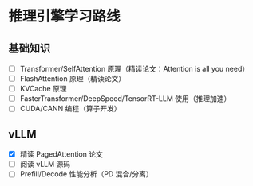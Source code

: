 # 推理引擎学习路线

## 基础知识

- [ ] Transformer/SelfAttention 原理（精读论文：Attention is all you need）
- [ ] FlashAttention 原理（精读论文）
- [ ] KVCache 原理
- [ ] FasterTransformer/DeepSpeed/TensorRT-LLM 使用（推理加速）
- [ ] CUDA/CANN 编程（算子开发）

## vLLM

- [x] 精读 PagedAttention 论文
- [ ] 阅读 vLLM 源码
- [ ] Prefill/Decode 性能分析（PD 混合/分离）
